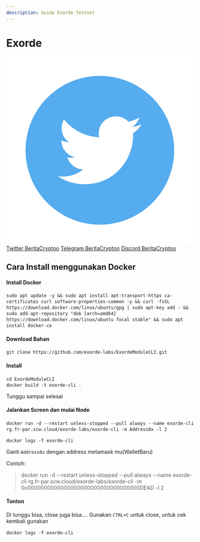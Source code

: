 ```yaml
---
description: Guide Exorde Testnet
---
```


# Exorde

​[​<img src=".gitbook/assets/twitter-removebg-preview.png" alt="" data-size="line">​](https://user-images.githubusercontent.com/108946833/184274157-08210464-fa03-493d-b01c-2420c67a524f.jpg) [Twitter BeritaCryptoo](https://twitter.com/BeritaCryptoo) [​<img src="https://user-images.githubusercontent.com/50621007/183283867-56b4d69f-bc6e-4939-b00a-72aa019d1aea.png" alt="" data-size="line">​](https://user-images.githubusercontent.com/50621007/183283867-56b4d69f-bc6e-4939-b00a-72aa019d1aea.png) [Telegram BeritaCryptoo](https://t.me/BeritaCryptoo) [​<img src="https://user-images.githubusercontent.com/108946833/201040868-61a5cfb9-f39e-4fd1-a3a6-2c15c1b47424.png" alt="" data-size="line">​](https://user-images.githubusercontent.com/108946833/201040868-61a5cfb9-f39e-4fd1-a3a6-2c15c1b47424.png) [Discord BeritaCryptoo](https://discord.gg/beritacryptoonode)

## Cara Install menggunakan Docker

#### Install Docker

```
sudo apt update -y && sudo apt install apt-transport-https ca-certificates curl software-properties-common -y && curl -fsSL https://download.docker.com/linux/ubuntu/gpg | sudo apt-key add - && sudo add-apt-repository "deb [arch=amd64] https://download.docker.com/linux/ubuntu focal stable" && sudo apt install docker-ce
```

#### Download Bahan

```
git clone https://github.com/exorde-labs/ExordeModuleCLI.git
```

#### Install

```
cd ExordeModuleCLI
docker build -t exorde-cli . 
```

Tunggu sampai selesai

#### Jalankan Screen dan mulai Node

```
docker run -d --restart unless-stopped --pull always --name exorde-cli rg.fr-par.scw.cloud/exorde-labs/exorde-cli -m Address0x -l 2
```

```
docker logs -f exorde-cli
```

Ganti `Address0x` dengan address metamask mu(WalletBaru)

Contoh:

> docker run -d --restart unless-stopped --pull always --name exorde-cli rg.fr-par.scw.cloud/exorde-labs/exorde-cli -m 0x0000000000000000000000000000000000DEAD -l 2

#### Tonton

Di tunggu bisa, close juga bisa…. Gunakan `CTRL+C` untuk close, untuk cek kembali gunakan

```
docker logs -f exorde-cli
```
